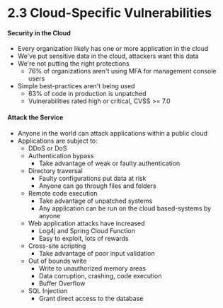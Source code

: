 # 2.3 Cloud-Specific Vulnerabilities

#### Security in the Cloud
- Every organization likely has one or more application in the cloud
- We've put sensitive data in the cloud, attackers want this data
- We're not putting the right protections
    - 76% of organizations aren't using MFA for management console users
- Simple best-practices aren't being used
    - 63% of code in production is unpatched
    - Vulnerabilities rated high or critical, CVSS >= 7.0

#### Attack the Service
- Anyone in the world can attack applications within a public cloud
- Applications are subject to:
    - DDoS or DoS
    - Authentication bypass
        - Take advantage of weak or faulty authentication
    - Directory traversal
        - Faulty configurations put data at risk
        - Anyone can go through files and folders
    - Remote code execution
        - Take advantage of unpatched systems
        - Any application can be run on the cloud based-systems by anyone
    - Web application attacks have increased
        - Log4j and Spring Cloud Function
        - Easy to exploit, lots of rewards
    - Cross-site scripting
        - Take advantage of poor input validation
    - Out of bounds write
        - Write to unauthorized memory areas
        - Data corruption, crashing, code execution
        - Buffer Overflow
    - SQL Injection
        - Grant direct access to the database